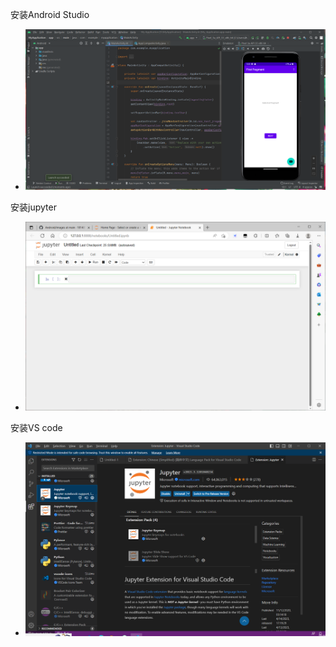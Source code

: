 安装Android Studio
- <img src="https://github.com/XIAOFA6/woyuyule/blob/main/img/1.png" />
安装jupyter
- <img src="https://github.com/XIAOFA6/woyuyule/blob/main/img/2.png" />
安装VS code
- <img src="https://github.com/XIAOFA6/woyuyule/blob/main/img/3.png" />
